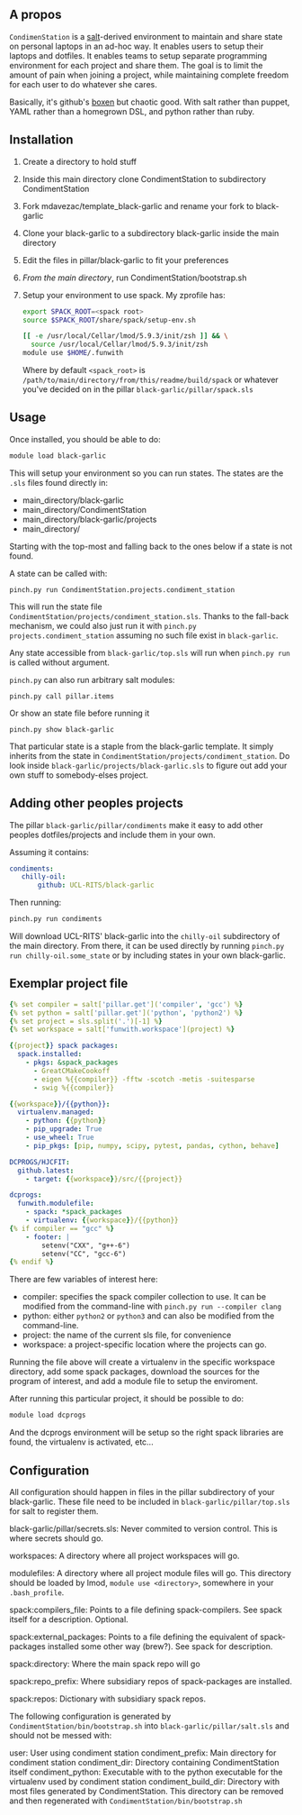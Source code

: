 A propos
--------

`CondimenStation` is a [salt](https://saltstack.com/)-derived environment to maintain and share
state on personal laptops in an ad-hoc way. It enables users to setup their laptops and dotfiles. It
enables teams to setup separate programming environment for each project and share them. The goal is
to limit the amount of pain when joining a project, while maintaining complete freedom for each user
to do whatever she cares.

Basically, it's github's [boxen](https://github.com/boxen/our-boxen) but chaotic good. With salt
rather than puppet, YAML rather than a homegrown DSL, and python rather than ruby.

Installation
------------

1. Create a directory to hold stuff
1. Inside this main directory clone CondimentStation to subdirectory CondimentStation
1. Fork mdavezac/template_black-garlic and rename your fork to black-garlic
1. Clone your black-garlic to a subdirectory black-garlic inside the main directory
1. Edit the files in pillar/black-garlic to fit your preferences
1. *From the main directory*, run CondimentStation/bootstrap.sh
1. Setup your environment to use spack. My zprofile has:

   ```bash
   export SPACK_ROOT=<spack root>
   source $SPACK_ROOT/share/spack/setup-env.sh

   [[ -e /usr/local/Cellar/lmod/5.9.3/init/zsh ]] && \
     source /usr/local/Cellar/lmod/5.9.3/init/zsh
   module use $HOME/.funwith
   ```

   Where by default `<spack_root>` is `/path/to/main/directory/from/this/readme/build/spack` or
   whatever you've decided on in the pillar `black-garlic/pillar/spack.sls`


Usage
-----

Once installed, you should be able to do:

```bash
module load black-garlic
```

This will setup your environment so you can run states. The states are the `.sls` files found
directly in:

- main_directory/black-garlic
- main_directory/CondimentStation
- main_directory/black-garlic/projects
- main_directory/

Starting with the top-most and falling back to the ones below if a state is not found.

A state can be called with:

```
pinch.py run CondimentStation.projects.condiment_station
```

This will run the state file `CondimentStation/projects/condiment_station.sls`.
Thanks to the fall-back mechanism, we could also just run it with `pinch.py
projects.condiment_station` assuming no such file exist in `black-garlic`.

Any state accessible from `black-garlic/top.sls` will run when `pinch.py run` is called without
argument.

`pinch.py` can also run arbitrary salt modules:

```
pinch.py call pillar.items
```

Or show an state file before running it

```
pinch.py show black-garlic
```

That particular state is a staple from the black-garlic template. It simply inherits from the state
in `CondimentStation/projects/condiment_station`. Do look inside
`black-garlic/projects/black-garlic.sls` to figure out add your own stuff to somebody-elses project.


Adding other peoples projects
-----------------------------

The pillar `black-garlic/pillar/condiments` make it easy to add other peoples dotfiles/projects and
include them in your own.

Assuming it contains:

```YAML
condiments:
   chilly-oil:
       github: UCL-RITS/black-garlic
```

Then running:

```bash
pinch.py run condiments
```

Will download UCL-RITS' black-garlic into the `chilly-oil` subdirectory of the main directory. From
there, it can be used directly by running `pinch.py run chilly-oil.some_state` or by
including states in your own black-garlic.

Exemplar project file
---------------------

```YAML
{% set compiler = salt['pillar.get']('compiler', 'gcc') %}
{% set python = salt['pillar.get']('python', 'python2') %}
{% set project = sls.split('.')[-1] %}
{% set workspace = salt['funwith.workspace'](project) %}

{{project}} spack packages:
  spack.installed:
    - pkgs: &spack_packages
      - GreatCMakeCookoff
      - eigen %{{compiler}} -fftw -scotch -metis -suitesparse
      - swig %{{compiler}}

{{workspace}}/{{python}}:
  virtualenv.managed:
    - python: {{python}}
    - pip_upgrade: True
    - use_wheel: True
    - pip_pkgs: [pip, numpy, scipy, pytest, pandas, cython, behave]

DCPROGS/HJCFIT:
  github.latest:
    - target: {{workspace}}/src/{{project}}

dcprogs:
  funwith.modulefile:
    - spack: *spack_packages
    - virtualenv: {{workspace}}/{{python}}
{% if compiler == "gcc" %}
    - footer: |
        setenv("CXX", "g++-6")
        setenv("CC", "gcc-6")
{% endif %}
```

There are few variables of interest here:

- compiler: specifies the spack compiler collection to use. It can be modified from the command-line
with `pinch.py run --compiler clang`
- python: either `python2` or `python3` and can also be modified from the command-line.
- project: the name of the current sls file, for convenience
- workspace: a project-specific location where the projects can go.

Running the file above will create a virtualenv in the specific workspace directory, add some spack
packages, download the sources for the program of interest, and add a module file to setup the
enviroment.

After running this particular project, it should be possible to do:

```bash
module load dcprogs
```

And the dcprogs environment will be setup so the right spack libraries are found, the virtualenv is
activated, etc...

Configuration
-------------

All configuration should happen in files in the pillar subdirectory of your black-garlic.  These
file need to be included in `black-garlic/pillar/top.sls` for salt to register them.

black-garlic/pillar/secrets.sls:
    Never commited to version control. This is where secrets should go.

workspaces:
  A directory where all project workspaces will go.

modulefiles:
  A directory where all project module files will go. This directory should be loaded by lmod,
  `module use <directory>`, somewhere in your  `.bash_profile`.

spack:compilers_file:
  Points to a file defining spack-compilers. See spack itself for a description. Optional.

spack:external_packages:
  Points to a file defining the equivalent of spack-packages installed some other way (brew?). See
  spack for description.

spack:directory:
  Where the main spack repo will go

spack:repo_prefix:
  Where subsidiary repos of spack-packages are installed.

spack:repos:
  Dictionary with subsidiary spack repos.


The following configuration is generated by `CondimentStation/bin/bootstrap.sh` into
`black-garlic/pillar/salt.sls` and should not be messed with:

user:
  User using condiment station
condiment_prefix:
  Main directory for condiment station
condiment_dir:
  Directory containing CondimentStation itself
condiment_python:
  Executable with to the python executable for the virtualenv used by condiment station
condiment_build_dir:
  Directory with most files generated by CondimentStation. This directory can be removed and
  then regenerated with `CondimentStation/bin/bootstrap.sh`
